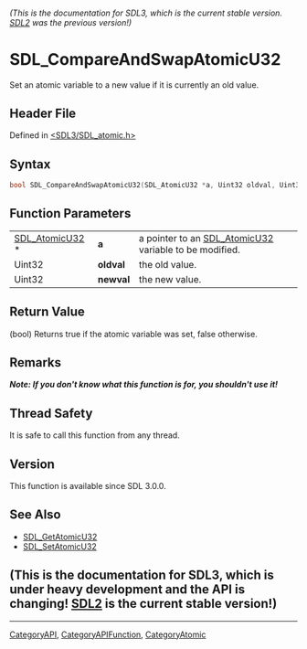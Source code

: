 ###### (This is the documentation for SDL3, which is the current stable version. [SDL2](https://wiki.libsdl.org/SDL2/) was the previous version!)
# SDL_CompareAndSwapAtomicU32

Set an atomic variable to a new value if it is currently an old value.

## Header File

Defined in [<SDL3/SDL_atomic.h>](https://github.com/libsdl-org/SDL/blob/main/include/SDL3/SDL_atomic.h)

## Syntax

```c
bool SDL_CompareAndSwapAtomicU32(SDL_AtomicU32 *a, Uint32 oldval, Uint32 newval);
```

## Function Parameters

|                                  |            |                                                                         |
| -------------------------------- | ---------- | ----------------------------------------------------------------------- |
| [SDL_AtomicU32](SDL_AtomicU32) * | **a**      | a pointer to an [SDL_AtomicU32](SDL_AtomicU32) variable to be modified. |
| Uint32                           | **oldval** | the old value.                                                          |
| Uint32                           | **newval** | the new value.                                                          |

## Return Value

(bool) Returns true if the atomic variable was set, false otherwise.

## Remarks

***Note: If you don't know what this function is for, you shouldn't use
it!***

## Thread Safety

It is safe to call this function from any thread.

## Version

This function is available since SDL 3.0.0.

## See Also

- [SDL_GetAtomicU32](SDL_GetAtomicU32)
- [SDL_SetAtomicU32](SDL_SetAtomicU32)


## (This is the documentation for SDL3, which is under heavy development and the API is changing! [SDL2](https://wiki.libsdl.org/SDL2/) is the current stable version!)



----
[CategoryAPI](CategoryAPI), [CategoryAPIFunction](CategoryAPIFunction), [CategoryAtomic](CategoryAtomic)

